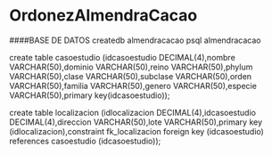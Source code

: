 # OrdonezAlmendraCacao
####BASE DE DATOS
createdb almendracacao
psql almendracacao

create table casoestudio (idcasoestudio DECIMAL(4),nombre VARCHAR(50),dominio VARCHAR(50),reino VARCHAR(50),phylum VARCHAR(50),clase VARCHAR(50),subclase VARCHAR(50),orden VARCHAR(50),familia VARCHAR(50),genero VARCHAR(50),especie VARCHAR(50),primary key(idcasoestudio));

create table localizacion (idlocalizacion DECIMAL(4),idcasoestudio DECIMAL(4),direccion VARCHAR(50),lote VARCHAR(50),primary key (idlocalizacion),constraint fk_localizacion foreign key (idcasoestudio) references casoestudio (idcasoestudio));
